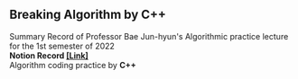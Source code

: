 ## Breaking Algorithm by C++
Summary Record of Professor Bae Jun-hyun's Algorithmic practice lecture for the 1st semester of 2022  
**Notion Record [[Link]](https://hojunking.notion.site/Algorithms-0a821d40f59842de8963fd7c14a84122?pvs=4)**  
Algorithm coding practice by **C++**
